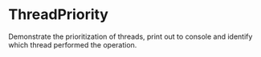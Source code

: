 # ThreadPriority
Demonstrate the prioritization of threads, print out to console and identify which thread performed the operation.
